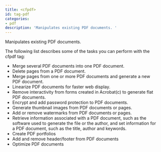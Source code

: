 ```yaml
---
title: <cfpdf>
id: tag-pdf
categories:
- pdf
description: 'Manipulates existing PDF documents. '
---
```


Manipulates existing PDF documents. 

The following list describes some of the tasks you can perform with the cfpdf tag:

- Merge several PDF documents into one PDF document.
- Delete pages from a PDF document.
- Merge pages from one or more PDF documents and generate a new PDF document.
- Linearize PDF documents for faster web display.
- Remove interactivity from forms created in Acrobat(c) to generate flat PDF documents.
- Encrypt and add password protection to PDF documents.
- Generate thumbnail images from PDF documents or pages.
- Add or remove watermarks from PDF documents or pages.
- Retrieve information associated with a PDF document, such as the software used to generate the file or the author, and set information for a PDF document, such as the title, author and keywords.
- Create PDF portfolios
- Add and remove header/footer from PDF documents
- Optimize PDF documents
